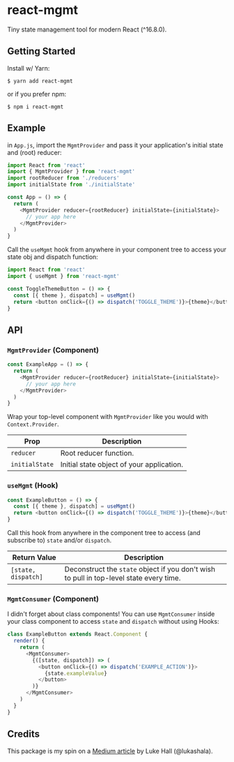 # react-mgmt

Tiny state management tool for modern React (^16.8.0).

## Getting Started

Install w/ Yarn:

```
$ yarn add react-mgmt
```

or if you prefer npm:

```
$ npm i react-mgmt
```

## Example

in `App.js`, import the `MgmtProvider` and pass it your application's initial state and (root) reducer:

```javascript
import React from 'react'
import { MgmtProvider } from 'react-mgmt'
import rootReducer from './reducers'
import initialState from './initialState'

const App = () => {
  return (
    <MgmtProvider reducer={rootReducer} initialState={initialState}>
      // your app here
    </MgmtProvider>
  )
}
```

Call the `useMgmt` hook from anywhere in your component tree to access your state obj and dispatch function:

```javascript
import React from 'react'
import { useMgmt } from 'react-mgmt'

const ToggleThemeButton = () => {
  const [{ theme }, dispatch] = useMgmt()
  return <button onClick={() => dispatch('TOGGLE_THEME')}>{theme}</button>
}
```

## API

### `MgmtProvider` (Component)

```javascript
const ExampleApp = () => {
  return (
    <MgmtProvider reducer={rootReducer} initialState={initialState}>
      // your app here
    </MgmtProvider>
  )
}
```

Wrap your top-level component with `MgmtProvider` like you would with `Context.Provider`.

| Prop           | Description                               |
| -------------- | ----------------------------------------- |
| `reducer`      | Root reducer function.                    |
| `initialState` | Initial state object of your application. |

### `useMgmt` (Hook)

```javascript
const ExampleButton = () => {
  const [{ theme }, dispatch] = useMgmt()
  return <button onClick={() => dispatch('TOGGLE_THEME')}>{theme}</button>
}
```

Call this hook from anywhere in the component tree to access (and subscribe to) `state` and/or `dispatch`.

| Return Value        | Description                                                                             |
| ------------------- | --------------------------------------------------------------------------------------- |
| `[state, dispatch]` | Deconstruct the `state` object if you don't wish to pull in top-level state every time. |

### `MgmtConsumer` (Component)

I didn't forget about class components! You can use `MgmtConsumer` inside your class component to access `state` and `dispatch` without using Hooks:

```javascript
class ExampleButton extends React.Component {
  render() {
    return (
      <MgmtConsumer>
        {([state, dispatch]) => (
          <button onClick={() => dispatch('EXAMPLE_ACTION')}>
            {state.exampleValue}
          </button>
        )}
      </MgmtConsumer>
    )
  }
}
```

## Credits

This package is my spin on a [Medium article](https://medium.com/simply/state-management-with-react-hooks-and-context-api-at-10-lines-of-code-baf6be8302c) by Luke Hall (@lukashala).
